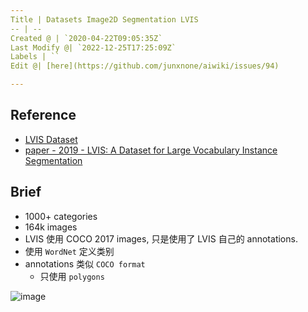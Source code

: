 ```yaml
---
Title | Datasets Image2D Segmentation LVIS
-- | --
Created @ | `2020-04-22T09:05:35Z`
Last Modify @| `2022-12-25T17:25:09Z`
Labels | ``
Edit @| [here](https://github.com/junxnone/aiwiki/issues/94)

---
```

## Reference

- [LVIS Dataset](https://www.lvisdataset.org/dataset)
- [paper - 2019 - LVIS: A Dataset for Large Vocabulary Instance Segmentation](https://arxiv.org/abs/1908.03195)

## Brief
- 1000+ categories
- 164k images
- LVIS 使用 COCO 2017 images, 只是使用了 LVIS 自己的 annotations.
- 使用 `WordNet` 定义类别
- annotations 类似 `COCO format`
  - 只使用 `polygons` 

![image](https://user-images.githubusercontent.com/2216970/79963172-9d3d1c00-84bb-11ea-827e-0bb44eaafde8.png)



